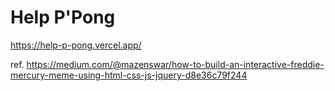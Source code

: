 # Help P'Pong
https://help-p-pong.vercel.app/

ref. https://medium.com/@mazenswar/how-to-build-an-interactive-freddie-mercury-meme-using-html-css-js-jquery-d8e36c79f244
